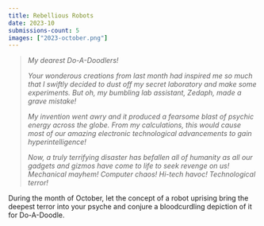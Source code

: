 ```yaml
---
title: Rebellious Robots
date: 2023-10
submissions-count: 5
images: ["2023-october.png"]
---
```

> *My dearest Do-A-Doodlers!*
>
> *Your wonderous creations from last month had inspired me so much that I swiftly decided to dust off my secret laboratory and make some experiments. But oh, my bumbling lab assistant, Zedaph, made a grave mistake!*
>
> *My invention went awry and it produced a fearsome blast of psychic energy across the globe. From my calculations, this would cause most of our amazing electronic technological advancements to gain hyperintelligence!*
>
> *Now, a truly terrifying disaster has befallen all of humanity as all our gadgets and gizmos have come to life to seek revenge on us! Mechanical mayhem! Computer chaos! Hi-tech havoc! Technological terror!*

During the month of October, let the concept of a robot uprising bring the deepest terror into your psyche and conjure a bloodcurdling depiction of it for Do-A-Doodle.
